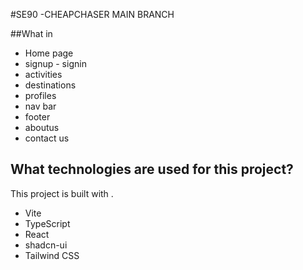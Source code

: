 #SE90 -CHEAPCHASER MAIN BRANCH

##What in 
- Home page
- signup - signin
- activities
- destinations
- profiles
- nav bar
- footer
- aboutus
- contact us
  
## What technologies are used for this project?

This project is built with .

- Vite
- TypeScript
- React
- shadcn-ui
- Tailwind CSS


